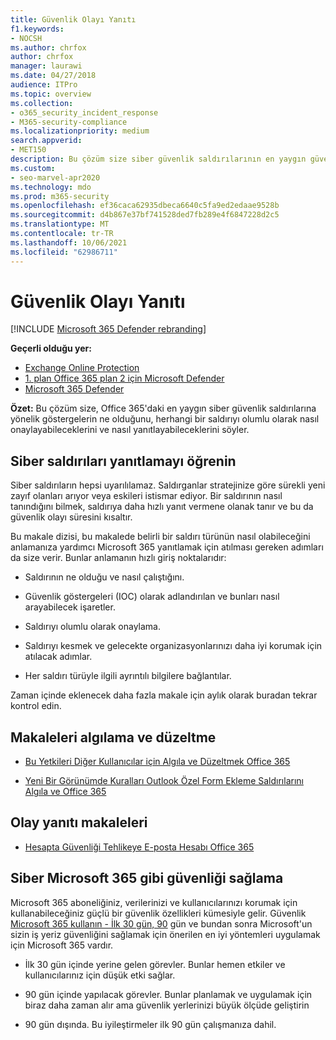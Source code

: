 ```yaml
---
title: Güvenlik Olayı Yanıtı
f1.keywords:
- NOCSH
ms.author: chrfox
author: chrfox
manager: laurawi
ms.date: 04/27/2018
audience: ITPro
ms.topic: overview
ms.collection:
- o365_security_incident_response
- M365-security-compliance
ms.localizationpriority: medium
search.appverid:
- MET150
description: Bu çözüm size siber güvenlik saldırılarının en yaygın güvenlik saldırılarının en çok Microsoft 365 ve nasıl yanıt ver olabileceğini söyler
ms.custom:
- seo-marvel-apr2020
ms.technology: mdo
ms.prod: m365-security
ms.openlocfilehash: ef36caca62935dbeca6640c5fa9ed2edaae9528b
ms.sourcegitcommit: d4b867e37bf741528ded7fb289e4f6847228d2c5
ms.translationtype: MT
ms.contentlocale: tr-TR
ms.lasthandoff: 10/06/2021
ms.locfileid: "62986711"
---
```

# <a name="security-incident-response"></a>Güvenlik Olayı Yanıtı

[!INCLUDE [Microsoft 365 Defender rebranding](../includes/microsoft-defender-for-office.md)]

**Geçerli olduğu yer:**
- [Exchange Online Protection](exchange-online-protection-overview.md)
- [1. plan Office 365 plan 2 için Microsoft Defender](defender-for-office-365.md)
- [Microsoft 365 Defender](../defender/microsoft-365-defender.md)

 **Özet:** Bu çözüm size, Office 365'daki en yaygın siber güvenlik saldırılarına yönelik göstergelerin ne olduğunu, herhangi bir saldırıyı olumlu olarak nasıl onaylayabileceklerini ve nasıl yanıtlayabileceklerini söyler.

## <a name="learn-how-to-respond-to-cyberattacks"></a>Siber saldırıları yanıtlamayı öğrenin

Siber saldırıların hepsi uyarılılamaz. Saldırganlar stratejinize göre sürekli yeni zayıf olanları arıyor veya eskileri istismar ediyor. Bir saldırının nasıl tanındığını bilmek, saldırıya daha hızlı yanıt vermene olanak tanır ve bu da güvenlik olayı süresini kısaltır.

Bu makale dizisi, bu makalede belirli bir saldırı türünün nasıl olabileceğini anlamanıza yardımcı Microsoft 365 yanıtlamak için atılması gereken adımları da size verir. Bunlar anlamanın hızlı giriş noktalarıdır:

- Saldırının ne olduğu ve nasıl çalıştığını.

- Güvenlik göstergeleri (IOC) olarak adlandırılan ve bunları nasıl arayabilecek işaretler.

- Saldırıyı olumlu olarak onaylama.

- Saldırıyı kesmek ve gelecekte organizasyonlarınızı daha iyi korumak için atılacak adımlar.

- Her saldırı türüyle ilgili ayrıntılı bilgilere bağlantılar.

Zaman içinde eklenecek daha fazla makale için aylık olarak buradan tekrar kontrol edin.

## <a name="detect-and-remediate-articles"></a>Makaleleri algılama ve düzeltme

- [Bu Yetkileri Diğer Kullanıcılar için Algıla ve Düzeltmek Office 365](detect-and-remediate-illicit-consent-grants.md)

- [Yeni Bir Görünümde Kuralları Outlook Özel Form Ekleme Saldırılarını Algıla ve Office 365](detect-and-remediate-outlook-rules-forms-attack.md)

## <a name="incident-response-articles"></a>Olay yanıtı makaleleri

- [Hesapta Güvenliği Tehlikeye E-posta Hesabı Office 365](responding-to-a-compromised-email-account.md)

## <a name="secure-microsoft-365-like-a-cybersecurity-pro"></a>Siber Microsoft 365 gibi güvenliği sağlama

Microsoft 365 aboneliğiniz, verilerinizi ve kullanıcılarınızı korumak için kullanabileceğiniz güçlü bir güvenlik özellikleri kümesiyle gelir.  Güvenlik [Microsoft 365 kullanın - İlk 30 gün, 90](security-roadmap.md) gün ve bundan sonra Microsoft'un sizin iş yeriz güvenliğini sağlamak için önerilen en iyi yöntemleri uygulamak için Microsoft 365 vardır.

- İlk 30 gün içinde yerine gelen görevler.  Bunlar hemen etkiler ve kullanıcılarınız için düşük etki sağlar.

- 90 gün içinde yapılacak görevler. Bunlar planlamak ve uygulamak için biraz daha zaman alır ama güvenlik yerlerinizi büyük ölçüde geliştirin

- 90 gün dışında. Bu iyileştirmeler ilk 90 gün çalışmanıza dahil.

